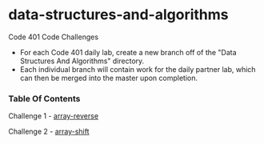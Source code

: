 # data-structures-and-algorithms
Code 401 Code Challenges

* For each Code 401 daily lab, create a new branch off of the "Data Structures And Algorithms" directory.
* Each individual branch will contain work for the daily partner lab, which can then be merged into the master upon completion. 


### Table Of Contents

Challenge 1 - [array-reverse](arrayReverse/array-reverse.js)

Challenge 2 - [array-shift](arrayShift/array-shift.js)